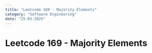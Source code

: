 ```yaml
---
title: "Leetcode 169 - Majority Elements"
category: "Software Engineering"
date: "25-03-2025"
---
```


# Leetcode 169 - Majority Elements